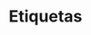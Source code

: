---
title: Etiquetas
menu:
  sidebar:
    parent: GTM Templates 
    name: Etiquetas
    identifier: etiquetas
    weight: 100
---
